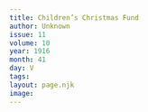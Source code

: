 ```yaml
---
title: Children’s Christmas Fund
author: Unknown
issue: 11
volume: 10
year: 1916
month: 41
day: V
tags:
layout: page.njk
image:
---
```





